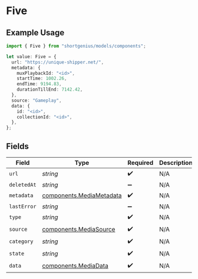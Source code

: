 # Five

## Example Usage

```typescript
import { Five } from "shortgenius/models/components";

let value: Five = {
  url: "https://unique-shipper.net/",
  metadata: {
    muxPlaybackId: "<id>",
    startTime: 1002.26,
    endTime: 9194.83,
    durationTillEnd: 7142.42,
  },
  source: "Gameplay",
  data: {
    id: "<id>",
    collectionId: "<id>",
  },
};
```

## Fields

| Field                                                                | Type                                                                 | Required                                                             | Description                                                          |
| -------------------------------------------------------------------- | -------------------------------------------------------------------- | -------------------------------------------------------------------- | -------------------------------------------------------------------- |
| `url`                                                                | *string*                                                             | :heavy_check_mark:                                                   | N/A                                                                  |
| `deletedAt`                                                          | *string*                                                             | :heavy_minus_sign:                                                   | N/A                                                                  |
| `metadata`                                                           | [components.MediaMetadata](../../models/components/mediametadata.md) | :heavy_check_mark:                                                   | N/A                                                                  |
| `lastError`                                                          | *string*                                                             | :heavy_minus_sign:                                                   | N/A                                                                  |
| `type`                                                               | *string*                                                             | :heavy_check_mark:                                                   | N/A                                                                  |
| `source`                                                             | [components.MediaSource](../../models/components/mediasource.md)     | :heavy_check_mark:                                                   | N/A                                                                  |
| `category`                                                           | *string*                                                             | :heavy_check_mark:                                                   | N/A                                                                  |
| `state`                                                              | *string*                                                             | :heavy_check_mark:                                                   | N/A                                                                  |
| `data`                                                               | [components.MediaData](../../models/components/mediadata.md)         | :heavy_check_mark:                                                   | N/A                                                                  |